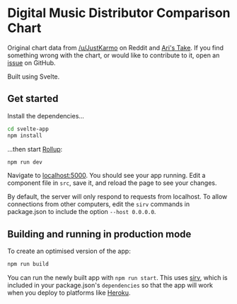 # Digital Music Distributor Comparison Chart

Original chart data from [/u/JustKarmo](https://reddit.com/u/justkarmo) on Reddit and [Ari's Take](https://aristake.com/cd-baby-tunecore-ditto-mondotunes-zimbalam-or/).
If you find something wrong with the chart, or would like to contribute to it, open an [issue](https://github.com/amanharwara/music-distributors-chart/issues) on GitHub.

Built using Svelte.

## Get started

Install the dependencies...

```bash
cd svelte-app
npm install
```

...then start [Rollup](https://rollupjs.org):

```bash
npm run dev
```

Navigate to [localhost:5000](http://localhost:5000). You should see your app running. Edit a component file in `src`, save it, and reload the page to see your changes.

By default, the server will only respond to requests from localhost. To allow connections from other computers, edit the `sirv` commands in package.json to include the option `--host 0.0.0.0`.

## Building and running in production mode

To create an optimised version of the app:

```bash
npm run build
```

You can run the newly built app with `npm run start`. This uses [sirv](https://github.com/lukeed/sirv), which is included in your package.json's `dependencies` so that the app will work when you deploy to platforms like [Heroku](https://heroku.com).

